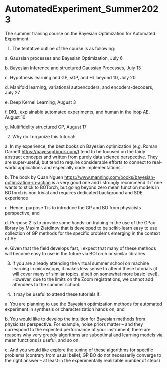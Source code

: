 # AutomatedExperiment_Summer2023
The summer training course on the Bayesian Optimization for Automated Experiment

1.	The tentative outline of the course is as following:
   
a.	Gaussian processes and Bayesian Optimization, July 6

b.	Bayesian Inference and structured Gaussian Processes, July 13

c.	Hypothesis learning and GP, sGP, and HL beyond 1D, July 20

d.	Manifold learning, variational autoencoders, and encoders-decoders, July 27

e.	Deep Kernel Learning, August 3

f.	DKL, explainable automated experiments, and human in the loop AE, August 10

g.	Multifidelity structured GP, August 17

2.	Why do I organize this tutorial:

a.	In my experience, the best books on Bayesian optimization (e.g. Roman Garnett https://bayesoptbook.com/) tend to be focused on the fairly abstract concepts and written from purely data science perspective. They are super-useful, but tend to require considerable efforts to connect to real-world applications and especially code implementations.

b.	The book by Quan Nguen https://www.manning.com/books/bayesian-optimization-in-action is a very good one and I strongly recommend it if one wants to stick to BOTorch, but going beyond zero mean function models in BOTorch is non trivial and requires dedicated background and SDE experience 

c.	Hence, purpose 1 is to introduce the GP and BO from physicists perspective, and

d.	Purpose 2 is to provide some hands-on training in the use of the GPax library by Maxim Ziatdinov that is developed to be scikit-learn easy to use collection of GP methods for the specific problems emerging in the context of AE

e.	Given that the field develops fast, I expect that many of these methods will become easy to use in the future via BOTorch or similar libraries. 

3.	If you are already attending the virtual summer school on machine learning in microscopy, it makes less sense to attend these tutorials (it will cover many of similar topics, albeit on somewhat more basic level). However, due to the limits on the Zoom registrations, we cannot add attendees to the summer school.

4.	It may be useful to attend these tutorials if:

a.	You are planning to use the Bayesian optimization methods for automated experiment in synthesis or characterization hands on, and

b.	You would like to develop the intuition for Bayesian methods from physicists perspective. For example, noise priors matter – and they correspond to the expected performance of your instrument, there are reasons why very greedy algorithms are suboptimal and learning models via mean functions is useful, and so on.

c.	And you would like explore the tuning of these algorithms for specific problems (contrary from usual belief, GP BO do not necessarily converge to the right answer – at least in the experimentally realizable number of steps)
